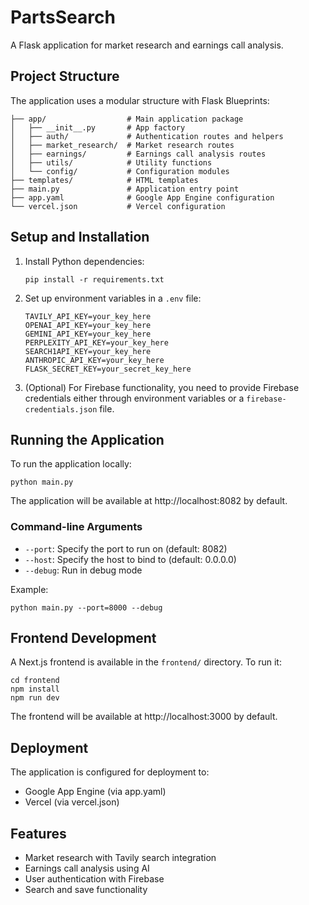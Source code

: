# PartsSearch

A Flask application for market research and earnings call analysis.

## Project Structure

The application uses a modular structure with Flask Blueprints:

```
├── app/                  # Main application package
│   ├── __init__.py       # App factory
│   ├── auth/             # Authentication routes and helpers
│   ├── market_research/  # Market research routes
│   ├── earnings/         # Earnings call analysis routes
│   ├── utils/            # Utility functions
│   └── config/           # Configuration modules
├── templates/            # HTML templates
├── main.py               # Application entry point
├── app.yaml              # Google App Engine configuration
└── vercel.json           # Vercel configuration
```

## Setup and Installation

1. Install Python dependencies:
   ```
   pip install -r requirements.txt
   ```

2. Set up environment variables in a `.env` file:
   ```
   TAVILY_API_KEY=your_key_here
   OPENAI_API_KEY=your_key_here
   GEMINI_API_KEY=your_key_here
   PERPLEXITY_API_KEY=your_key_here
   SEARCH1API_KEY=your_key_here
   ANTHROPIC_API_KEY=your_key_here
   FLASK_SECRET_KEY=your_secret_key_here
   ```

3. (Optional) For Firebase functionality, you need to provide Firebase credentials either through environment variables or a `firebase-credentials.json` file.

## Running the Application

To run the application locally:

```
python main.py
```

The application will be available at http://localhost:8082 by default.

### Command-line Arguments

- `--port`: Specify the port to run on (default: 8082)
- `--host`: Specify the host to bind to (default: 0.0.0.0)
- `--debug`: Run in debug mode

Example:
```
python main.py --port=8000 --debug
```

## Frontend Development

A Next.js frontend is available in the `frontend/` directory. To run it:

```
cd frontend
npm install
npm run dev
```

The frontend will be available at http://localhost:3000 by default.

## Deployment

The application is configured for deployment to:

- Google App Engine (via app.yaml)
- Vercel (via vercel.json)

## Features

- Market research with Tavily search integration
- Earnings call analysis using AI
- User authentication with Firebase
- Search and save functionality 